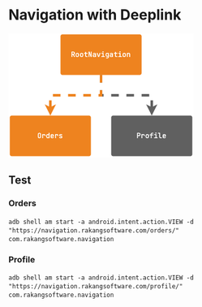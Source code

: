 # Navigation with Deeplink

![Screenshot](doc/navigation-graph.png)

## Test

### Orders

`adb shell am start -a android.intent.action.VIEW -d "https://navigation.rakangsoftware.com/orders/" com.rakangsoftware.navigation`

### Profile

`adb shell am start -a android.intent.action.VIEW -d "https://navigation.rakangsoftware.com/profile/" com.rakangsoftware.navigation`
